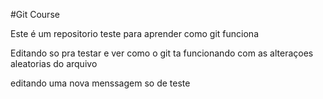 #Git Course

Este é um repositorio teste para aprender como git funciona

Editando so pra testar e ver como o git ta funcionando com as alteraçoes aleatorias do arquivo

editando uma nova menssagem so de teste

